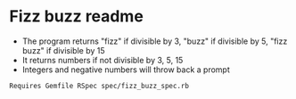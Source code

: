 # Fizz buzz readme

* The program returns "fizz" if divisible by 3, "buzz" if divisible by 5, "fizz buzz" if divisible by 15
* It returns numbers if not divisible by 3, 5, 15
* Integers and negative numbers will throw back a prompt


`Requires Gemfile RSpec spec/fizz_buzz_spec.rb`
